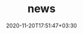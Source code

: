 ---
title: "news"
date: 2020-11-20T17:51:47+03:30
draft: false
headless: true

# all icons by [feathericons.com](https://https://feathericons.com//) are supported
show_news_icons: true
default_news_icon: "file-text"

num_news: 5

news_items:
- text: "Homescreen Highlights"
  link: https://blog.google/products/google-tv/find-new-faves-faster/
- text: "Discover"
  link: https://9to5google.com/2021/02/11/android-tv-discover-tab-homescreen-update/
- text: "Personalized Ambient"
  link: https://https://feathericons.com//
- text: "Live TV Favorite Channels"
  link: "https://9to5google.com/2022/05/03/google-tv-favorite-channels-live/"
---